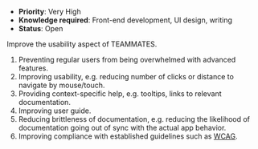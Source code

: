 * **Priority**: Very High
* **Knowledge required**: Front-end development, UI design, writing
* **Status**: Open

Improve the usability aspect of TEAMMATES.

1. Preventing regular users from being overwhelmed with advanced features.
1. Improving usability, e.g. reducing number of clicks or distance to navigate by mouse/touch.
1. Providing context-specific help, e.g. tooltips, links to relevant documentation.
1. Improving user guide.
1. Reducing brittleness of documentation, e.g. reducing the likelihood of documentation going out of sync with the actual app behavior.
1. Improving compliance with established guidelines such as [WCAG](https://www.w3.org/WAI/standards-guidelines/wcag/).
